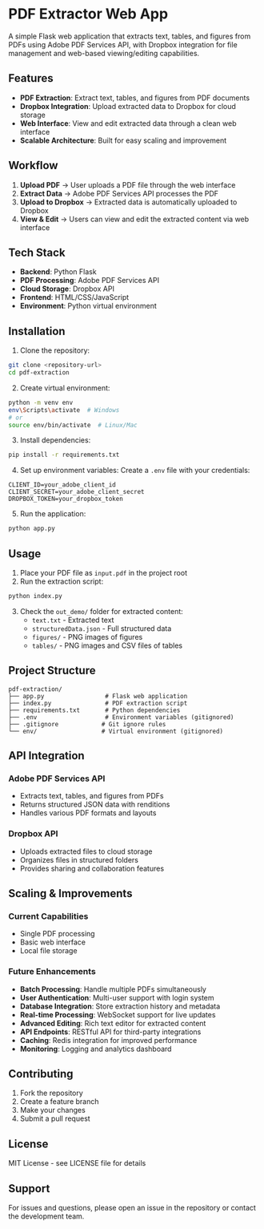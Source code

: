 # PDF Extractor Web App

A simple Flask web application that extracts text, tables, and figures from PDFs using Adobe PDF Services API, with Dropbox integration for file management and web-based viewing/editing capabilities.

## Features

- **PDF Extraction**: Extract text, tables, and figures from PDF documents
- **Dropbox Integration**: Upload extracted data to Dropbox for cloud storage
- **Web Interface**: View and edit extracted data through a clean web interface
- **Scalable Architecture**: Built for easy scaling and improvement

## Workflow

1. **Upload PDF** → User uploads a PDF file through the web interface
2. **Extract Data** → Adobe PDF Services API processes the PDF
3. **Upload to Dropbox** → Extracted data is automatically uploaded to Dropbox
4. **View & Edit** → Users can view and edit the extracted content via web interface

## Tech Stack

- **Backend**: Python Flask
- **PDF Processing**: Adobe PDF Services API
- **Cloud Storage**: Dropbox API
- **Frontend**: HTML/CSS/JavaScript
- **Environment**: Python virtual environment

## Installation

1. Clone the repository:

```bash
git clone <repository-url>
cd pdf-extraction
```

2. Create virtual environment:

```bash
python -m venv env
env\Scripts\activate  # Windows
# or
source env/bin/activate  # Linux/Mac
```

3. Install dependencies:

```bash
pip install -r requirements.txt
```

4. Set up environment variables:
   Create a `.env` file with your credentials:

```
CLIENT_ID=your_adobe_client_id
CLIENT_SECRET=your_adobe_client_secret
DROPBOX_TOKEN=your_dropbox_token
```

5. Run the application:

```bash
python app.py
```

## Usage

1. Place your PDF file as `input.pdf` in the project root
2. Run the extraction script:

```bash
python index.py
```

3. Check the `out_demo/` folder for extracted content:
   - `text.txt` - Extracted text
   - `structuredData.json` - Full structured data
   - `figures/` - PNG images of figures
   - `tables/` - PNG images and CSV files of tables

## Project Structure

```
pdf-extraction/
├── app.py                 # Flask web application
├── index.py               # PDF extraction script
├── requirements.txt       # Python dependencies
├── .env                   # Environment variables (gitignored)
├── .gitignore            # Git ignore rules
└── env/                  # Virtual environment (gitignored)
```

## API Integration

### Adobe PDF Services API

- Extracts text, tables, and figures from PDFs
- Returns structured JSON data with renditions
- Handles various PDF formats and layouts

### Dropbox API

- Uploads extracted files to cloud storage
- Organizes files in structured folders
- Provides sharing and collaboration features

## Scaling & Improvements

### Current Capabilities

- Single PDF processing
- Basic web interface
- Local file storage

### Future Enhancements

- **Batch Processing**: Handle multiple PDFs simultaneously
- **User Authentication**: Multi-user support with login system
- **Database Integration**: Store extraction history and metadata
- **Real-time Processing**: WebSocket support for live updates
- **Advanced Editing**: Rich text editor for extracted content
- **API Endpoints**: RESTful API for third-party integrations
- **Caching**: Redis integration for improved performance
- **Monitoring**: Logging and analytics dashboard

## Contributing

1. Fork the repository
2. Create a feature branch
3. Make your changes
4. Submit a pull request

## License

MIT License - see LICENSE file for details

## Support

For issues and questions, please open an issue in the repository or contact the development team.
